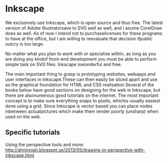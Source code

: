 # Inkscape

We exclusively use Inkscape, which is open source and thus free. The latest
version of Adobe Illustratorsave to SVG well as well, and i asume CorelDraw
does as well. As of now I intend not to purchaselicenses for these programs to
have at the office, but I am willing to reevaluate that decision ifpublic
outcry is too large.

No matter what you plan to work with or specialise within, as long as you are
doing any kindof front-end development you must be able to perform simple task
on SVG files. Inkscape iswonderful and free.

The main important thing to grasp is prototyping websites, webapps and user
interfaces in Inkscape.These can then easily be sliced apart and use as the
graphical foundation for HTML and CSS realisation.Several of the books below
have good sections on designing for the web in Inkscape, but there are
alsonumerous good tutorials on the internet. The most important concept is to
make sure everything snaps to pixels, whichis usually easiest done using a
grid. Since Inkscape is vector based you can place nodes inbetween
actualpictures which make them render poorly (unsharp) when used on the web.

## Specific tutorials

Using the perspective tools and more:
<http://ahninniah.blogspot.se/2013/05/drawing-in-perspective-with-inkscape.html>
